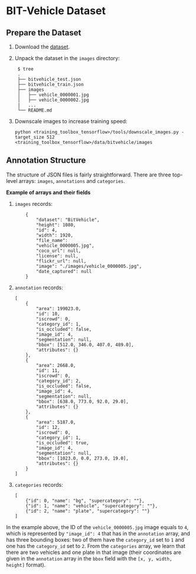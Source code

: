 # BIT-Vehicle Dataset

## Prepare the Dataset

1. Download the [dataset](http://iitlab.bit.edu.cn/mcislab/vehicledb/).
2. Unpack the dataset in the `images` directory:
   ```
    $ tree
    .
    ├── bitvehicle_test.json
    ├── bitvehicle_train.json
    ├── images
    │   ├── vehicle_0000001.jpg
    │   ├── vehicle_0000002.jpg
    |   ...
    └── README.md
   ```
3. Downscale images to increase training speed:

   ```
   python <training_toolbox_tensorflow>/tools/downscale_images.py -target_size 512 <training_toolbox_tensorflow>/data/bitvehicle/images

   ```

## Annotation Structure

The structure of JSON files is fairly straightforward. There are three
top-level arrays: `images`, `annotations` and `categories`.

**Example of arrays and their fields**

1. `images` records:
   ```
       {
           "dataset": "BitVehicle",
           "height": 1080,
           "id": 4,
           "width": 1920,
           "file_name":
           "vehicle_0000005.jpg",
           "coco_url": null,
           "license": null,
           "flickr_url": null,
           "image": "./images/vehicle_0000005.jpg",
           "date_captured": null
       }
   ```
2. `annotation` records:
   ```
   [
       {
           "area": 199023.0,
           "id": 10,
           "iscrowd": 0,
           "category_id": 1,
           "is_occluded": false,
           "image_id": 4,
           "segmentation": null,
           "bbox": [512.0, 346.0, 407.0, 489.0],
           "attributes": {}
       },
       {
           "area": 2668.0,
           "id": 11,
           "iscrowd": 0,
           "category_id": 2,
           "is_occluded": false,
           "image_id": 4,
           "segmentation": null,
           "bbox": [638.0, 773.0, 92.0, 29.0],
           "attributes": {}
       },
       {
           "area": 5187.0,
           "id": 12,
           "iscrowd": 0,
           "category_id": 1,
           "is_occluded": true,
           "image_id": 4,
           "segmentation": null,
           "bbox": [1023.0, 0.0, 273.0, 19.0],
           "attributes": {}
       }
   ]
   ```
3. `categories` records:
   ```
   [
       {"id": 0, "name": "bg", "supercategory": ""},
       {"id": 1, "name": "vehicle", "supercategory": ""},
       {"id": 2, "name": "plate", "supercategory": ""}
   ]
   ```

In the example above, the ID of the `vehicle_0000005.jpg` image
equals to `4`, which is represented by `"image_id": 4` that has in the `annotation` array, and has three bounding boxes: two of them have the `category_id`
set to `1` and one has the `category_id` set to `2`.
From the `categories` array, we learn that there are two vehicles and one plate in that
image (their coordinates are given in the `annotation` array in the `bbox` field with the `[x, y, width, height]` format).
